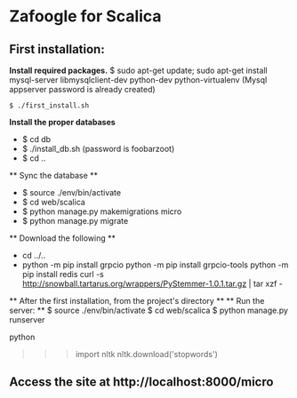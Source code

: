# Zafoogle for Scalica

## First installation:

**Install required packages.**
    $ sudo apt-get update; sudo apt-get install mysql-server libmysqlclient-dev python-dev python-virtualenv
(Mysql appserver password is already created)

    $ ./first_install.sh

**Install the proper databases**
- $ cd db
- $ ./install_db.sh
(password is foobarzoot)
- $ cd ..

** Sync the database **
- $ source ./env/bin/activate
- $ cd web/scalica
- $ python manage.py makemigrations micro
- $ python manage.py migrate

** Download the following **
- cd ../.. 
- python -m pip install grpcio
python -m pip install grpcio-tools
python -m pip install redis
curl -s http://snowball.tartarus.org/wrappers/PyStemmer-1.0.1.tar.gz | tar xzf -


** After the first installation, from the project's directory **
** Run the server: **
$ source ./env/bin/activate
$ cd web/scalica
$ python manage.py runserver

python
>>> import nltk
>>> nltk.download('stopwords')

## Access the site at http://localhost:8000/micro
